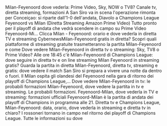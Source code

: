 Milan-Feyenoord dove vederla: Prime Video, Sky, NOW o TV8? Canale tv, diretta streaming, formazioni
A San Siro va in scena l'operazione rimonta per Conceiçao: si riparte dall'1-0 dell'andata, Diavolo a 
Champions League Feyenoord vs Milan (Diretta Streaming Amazon Prime Video)
Tutto pronto per il playoff di andata che vedrà scendere in campo su Prime Video Feyenoord-Mi... Clicca 
Milan - Feyenoord: orario e dove vederla in diretta TV e streaming
CybernewsMilan-Feyenoord gratis in diretta?
Scopri quali piattaforme di streaming gratuite trasmetteranno la partita Milan-Feyenoord e come 
Dove vedere Milan-Feyenoord in diretta tv o streaming: Sky, TV8 o Prime Video?
Alle ore 18:45 c'è Milan-Feyenoord di Champions League: dove seguire in diretta tv e on line streaming 
Milan Feyenoord in streaming gratis? Guarda la partita in diretta
Milan-Feyenoord, diretta tv, streaming e gratis: dove vedere il match
San Siro si prepara a vivere una notte da dentro o fuori. Il Milan ospita gli olandesi del Feyenoord nella gara di ritorno dei playoff di Champions League,...
Dove vedere Milan-Feyenoord in tv: le probabili formazioni
Milan-Feyenoord, dove vedere la partita in tv e streaming. Le probabili formazioni.
Feyenoord-Milan, dove vederla in TV e streaming: formazioni ufficiali
Feyenoord-Milan è la partita di andata dei playoff di Champions in programma alle 21. Diretta tv e 
Champions League, Milan-Feyenoord: data, orario, dove vederla in streaming e diretta tv in chiaro?
I rossoneri tornano in campo nel ritorno dei playoff di Champions League. Tutte le informazioni su dove
